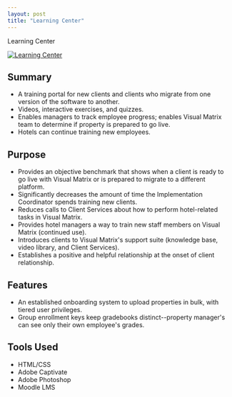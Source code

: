 ```yaml
---
layout: post
title: "Learning Center"
---
```


Learning Center

<a href="https://youtu.be/JR9jJMA1dGY" target="_blank"><img href="/images/vmlearning.PNG" alt="Learning Center"></a>

## Summary

- A training portal for new clients and clients who migrate from one version of the software to another.
- Videos, interactive exercises, and quizzes.
- Enables managers to track employee progress; enables Visual Matrix team to determine if property is prepared to go live.
- Hotels can continue training new employees.

## Purpose

- Provides an objective benchmark that shows when a client is ready to go live with Visual Matrix or is prepared to migrate to a different platform.
- Significantly decreases the amount of time the Implementation Coordinator spends training new clients.
- Reduces calls to Client Services about how to perform hotel-related tasks in Visual Matrix.
- Provides hotel managers a way to train new staff members on Visual Matrix (continued use).
- Introduces clients to Visual Matrix's support suite (knowledge base, video library, and Client Services).
- Establishes a positive and helpful relationship at the onset of client relationship.

## Features

- An established onboarding system to upload properties in bulk, with tiered user privileges. 
- Group enrollment keys keep gradebooks distinct--property manager's can see only their own employee's grades.

## Tools Used

- HTML/CSS
- Adobe Captivate
- Adobe Photoshop
- Moodle LMS

